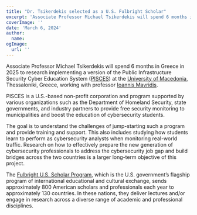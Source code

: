 ```yaml
---
title: "Dr. Tsikerdekis selected as a U.S. Fulbright Scholar"
excerpt: 'Associate Professor Michael Tsikerdekis will spend 6 months in Greece in 2025 to research implementing a version of PISCES'
coverImage: ''
date: 'March 6, 2024'
author:
  name:
ogImage:
  url: ''
---
```

 
Associate Professor Michael Tsikerdekis will spend 6 months in Greece in 2025 to research implementing a version of the Public Infrastructure Security Cyber Education System ([PISCES](https://pisces-intl.org/)) at the [University of Macedonia](https://www.uom.gr/en), Thessaloniki, Greece, working with professor [Ioannis Mavridis](https://www.uom.gr/en/mavridis). 

PISCES is a U.S.-based non-profit corporation and program supported by various organizations such as the Department of Homeland Security, state governments, and industry partners to provide free security monitoring to municipalities and boost the education of cybersecurity students.
 
 
The goal is to understand the challenges of jump-starting such a program and provide training and support. 
This also includes studying how students learn to perform as cybersecurity analysts when monitoring real-world traffic. Research on how to effectively prepare the new generation of cybersecurity professionals to address the cybersecurity job gap and build bridges across the two countries is a larger long-term objective of this project.
 
The [Fulbright U.S. Scholar Program](https://us.fulbrightonline.org/), which is the U.S. government’s flagship program of international educational and cultural exchange, sends approximately 800 American scholars and professionals each year to approximately 130 countries. 
In these nations, they deliver lectures and/or engage in research across a diverse range of academic and professional disciplines.

